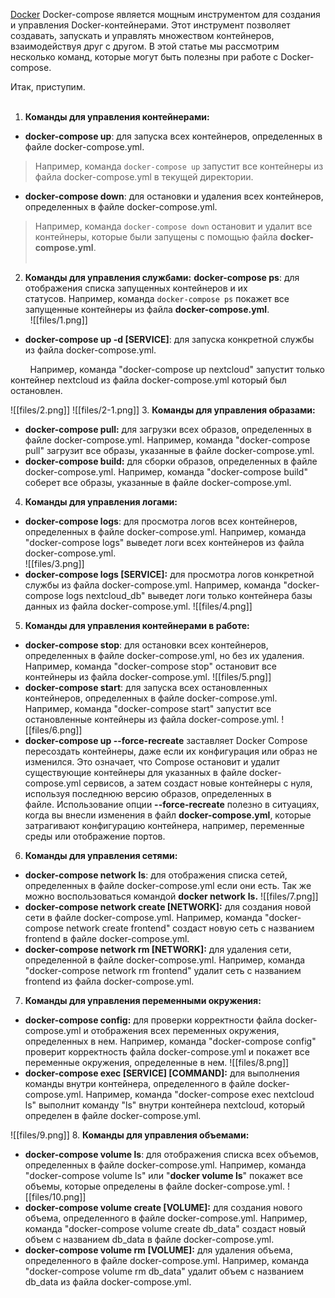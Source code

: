 [Docker](/projects/my_wiki/devops/docker/)
Docker-compose является мощным инструментом для создания и управления Docker-контейнерами. Этот инструмент позволяет создавать, запускать и управлять множеством контейнеров, взаимодействуя друг с другом. В этой статье мы рассмотрим несколько команд, которые могут быть полезны при работе с Docker-compose.  
  
Итак, приступим.  
 

1. **Команды для управления контейнерами:**

- **docker-compose up**: для запуска всех контейнеров, определенных в файле docker-compose.yml. 

> Например, команда `docker-compose up` запустит все контейнеры из файла docker-compose.yml в текущей директории.

- **docker-compose down**: для остановки и удаления всех контейнеров, определенных в файле docker-compose.yml. 

> Например, команда `docker-compose down` остановит и удалит все контейнеры, которые были запущены с помощью файла **docker-compose.yml**.  
 

2. **Команды для управления службами:**
**docker-compose ps**: для отображения списка запущенных контейнеров и их статусов. Например, команда `docker-compose ps` покажет все запущенные контейнеры из файла **docker-compose.yml**.  
 
  ![[files/1.png]]

- **docker-compose up -d [SERVICE]**: для запуска конкретной службы из файла docker-compose.yml. 

        Например, команда "docker-compose up nextcloud" запустит только контейнер nextcloud из файла docker-compose.yml который был остановлен.  
  
![[files/2.png]]
![[files/2-1.png]]
3. **Команды для управления образами:**

- **docker-compose pull:** для загрузки всех образов, определенных в файле docker-compose.yml. Например, команда "docker-compose pull" загрузит все образы, указанные в файле docker-compose.yml.
- **docker-compose build:** для сборки образов, определенных в файле docker-compose.yml. Например, команда "docker-compose build" соберет все образы, указанные в файле docker-compose.yml.

4. **Команды для управления логами:**

- **docker-compose logs**: для просмотра логов всех контейнеров, определенных в файле docker-compose.yml. Например, команда "docker-compose logs" выведет логи всех контейнеров из файла docker-compose.yml.  
![[files/3.png]]
- **docker-compose logs [SERVICE]:** для просмотра логов конкретной службы из файла docker-compose.yml. Например, команда "docker-compose logs nextcloud_db" выведет логи только контейнера базы данных из файла docker-compose.yml.
![[files/4.png]]

5. **Команды для управления контейнерами в работе:**

- **docker-compose stop**: для остановки всех контейнеров, определенных в файле docker-compose.yml, но без их удаления. Например, команда "docker-compose stop" остановит все контейнеры из файла docker-compose.yml.
![[files/5.png]]
- **docker-compose start**: для запуска всех остановленных контейнеров, определенных в файле docker-compose.yml. Например, команда "docker-compose start" запустит все остановленные контейнеры из файла docker-compose.yml.
![[files/6.png]]
- **docker-compose up --force-recreate** заставляет Docker Compose пересоздать контейнеры, даже если их конфигурация или образ не изменился. Это означает, что Compose остановит и удалит существующие контейнеры для указанных в файле docker-compose.yml сервисов, а затем создаст новые контейнеры с нуля, используя последнюю версию образов, определенных в файле. Использование опции **--force-recreate** полезно в ситуациях, когда вы внесли изменения в файл **docker-compose.yml**, которые затрагивают конфигурацию контейнера, например, переменные среды или отображение портов.

6. **Команды для управления сетями:**

- **docker-compose network** **ls**: для отображения списка сетей, определенных в файле docker-compose.yml если они есть. Так же можно воспользоваться командой **docker network** **ls.**
![[files/7.png]]
- **docker-compose network create [NETWORK]:** для создания новой сети в файле docker-compose.yml. Например, команда "docker-compose network create frontend" создаст новую сеть с названием frontend в файле docker-compose.yml.
- **docker-compose network rm [NETWORK]:** для удаления сети, определенной в файле docker-compose.yml. Например, команда "docker-compose network rm frontend" удалит сеть с названием frontend из файла docker-compose.yml.

7. **Команды для управления переменными окружения:**

- **docker-compose config:** для проверки корректности файла docker-compose.yml и отображения всех переменных окружения, определенных в нем. Например, команда "docker-compose config" проверит корректность файла docker-compose.yml и покажет все переменные окружения, определенные в нем.
![[files/8.png]]
- **docker-compose exec [SERVICE] [COMMAND]:** для выполнения команды внутри контейнера, определенного в файле docker-compose.yml. Например, команда "docker-compose exec nextcloud ls" выполнит команду "ls" внутри контейнера nextcloud, который определен в файле docker-compose.yml.

![[files/9.png]]
8. **Команды для управления объемами:**

- **docker-compose volume ls**: для отображения списка всех объемов, определенных в файле docker-compose.yml. Например, команда "docker-compose volume ls" или "**docker volume ls**" покажет все объемы, которые определены в файле docker-compose.yml.
![[files/10.png]]
- **docker-compose volume create [VOLUME]:** для создания нового объема, определенного в файле docker-compose.yml. Например, команда "docker-compose volume create db_data" создаст новый объем с названием db_data в файле docker-compose.yml.
- **docker-compose volume rm [VOLUME]:** для удаления объема, определенного в файле docker-compose.yml. Например, команда "docker-compose volume rm db_data" удалит объем с названием db_data из файла docker-compose.yml.